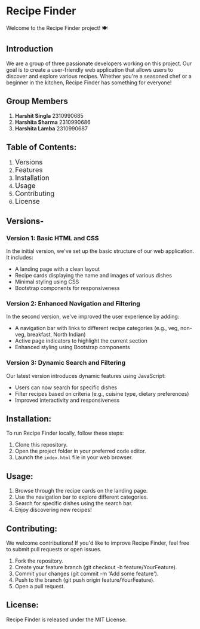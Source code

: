 # Recipe Finder

Welcome to the Recipe Finder project! 🍽️

## Introduction

We are a group of three passionate developers working on this project. Our goal is to create a user-friendly web application that allows users to discover and explore various recipes. Whether you're a seasoned chef or a beginner in the kitchen, Recipe Finder has something for everyone!

## Group Members

1. **Harshit Singla**     2310990685
2. **Harshita Sharma**    2310990686
3. **Harshita Lamba**     2310990687

## Table of Contents:

1. <span style="font-size: 18px;">Versions</span>
2. <span style="font-size: 18px;">Features</span>
3. <span style="font-size: 18px;">Installation</span>
4. <span style="font-size: 18px;">Usage</span>
5. <span style="font-size: 18px;">Contributing</span>
6. <span style="font-size: 18px;">License</span>

## Versions-

### Version 1: Basic HTML and CSS

In the initial version, we've set up the basic structure of our web application. It includes:

- A landing page with a clean layout
- Recipe cards displaying the name and images of various dishes
- Minimal styling using CSS
- Bootstrap components for responsiveness

### Version 2: Enhanced Navigation and Filtering

In the second version, we've improved the user experience by adding:

- A navigation bar with links to different recipe categories (e.g., veg, non-veg, breakfast, North Indian)
- Active page indicators to highlight the current section
- Enhanced styling using Bootstrap components

### Version 3: Dynamic Search and Filtering

Our latest version introduces dynamic features using JavaScript:

- Users can now search for specific dishes
- Filter recipes based on criteria (e.g., cuisine type, dietary preferences)
- Improved interactivity and responsiveness

## Installation:

To run Recipe Finder locally, follow these steps:

1. Clone this repository.
2. Open the project folder in your preferred code editor.
3. Launch the `index.html` file in your web browser.

## Usage:

1. Browse through the recipe cards on the landing page.
2. Use the navigation bar to explore different categories.
3. Search for specific dishes using the search bar.
4. Enjoy discovering new recipes!

## Contributing:

We welcome contributions! If you'd like to improve Recipe Finder, feel free to submit pull requests or open issues.
1. Fork the repository.
2. Create your feature branch (git checkout -b feature/YourFeature).
3. Commit your changes (git commit -m 'Add some feature').
4. Push to the branch (git push origin feature/YourFeature).
5. Open a pull request.
   
## License:

Recipe Finder is released under the MIT License.
